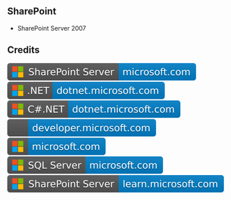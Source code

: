 SharePoint
----------

- SharePoint Server 2007

Credits
-------
[![image](
Credits/SharePoint-Server-microsoft.com.svg)](https://microsoft.com/sharepoint/)  
[![image](
Credits/CS.NET-dotnet.microsoft.com.svg)](https://dotnet.microsoft.com/)  
[![image](
Credits/CS-dotnet.microsoft.com.svg)](https://dotnet.microsoft.com/languages/csharp/)<!--[![image](
Credits/dotnet.microsoft.com.svg)](https://dotnet.microsoft.com/)-->  
[![image](
Credits/developer.microsoft.com.svg)](https://developer.microsoft.com/)  
[![image](
Credits/microsoft.com.svg)](https://microsoft.com/)  
[![image](
Credits/SQL-Server-microsoft.com.svg)](https://microsoft.com/sql-server/)<!--[![image](
Credits/learn.microsoft.com.svg)](https://learn.microsoft.com/)-->  
[![image](
Credits/SharePoint-Server-learn.microsoft.com.svg)](https://learn.microsoft.com/en-us/sharepoint/)